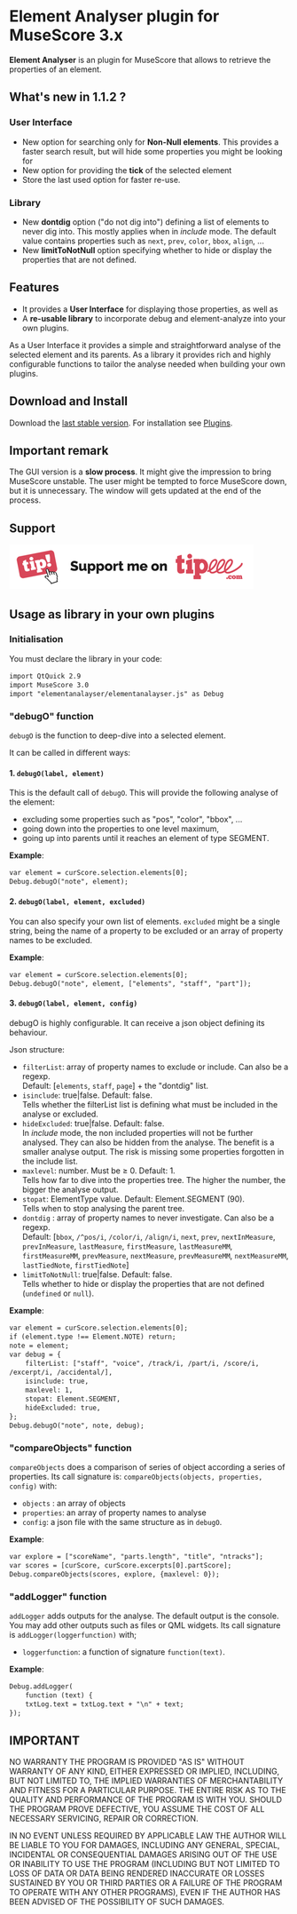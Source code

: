 
# Element Analyser plugin for MuseScore 3.x
**Element Analyser** is an plugin for MuseScore that allows to retrieve the properties of an element. 

## What's new in 1.1.2 ?
### User Interface
* New option for searching only for **Non-Null elements**. This provides a faster search result, but will hide some properties you might be looking for
* New option for providing the **tick** of the selected element
* Store the last used option for faster re-use.

### Library
* New **dontdig** option ("do not dig into") defining a list of elements to never dig into. This mostly applies when in _include_ mode. The default value contains properties such as `next`, `prev`, `color`, `bbox`, `align`, ...
* New **limitToNotNull** option specifying whether to hide or display the properties that are not defined.

## Features
* It provides a **User Interface** for displaying those properties, as well as
* A **re-usable library** to incorporate debug and element-analyze into your own plugins.

As a User Interface it provides a simple and straightforward analyse of the selected element and its parents.
As a library it provides  rich and highly configurable functions to tailor the analyse needed when building your own plugins.

## Download and Install ##
Download the [last stable version](https://github.com/lgvr123/musescore-elementanalyser/releases).
For installation see [Plugins](https://musescore.org/en/handbook/3/plugins).

## Important remark
The GUI version is a **slow process**. It might give the impression to bring MuseScore unstable. The user might be tempted to force MuseScore down, but it is unnecessary. The window will gets updated at the end of the process.

## Support ##
[<img src="/support/Button-Tipeee.png" alt="Support me on Tipee" height="80"/>](https://fr.tipeee.com/parkingb)

## Usage as library in your own plugins
### Initialisation
You must declare the library in your code:

    import QtQuick 2.9
    import MuseScore 3.0
    import "elementanalayser/elementanalayser.js" as Debug

### "debugO" function
`debugO` is the function to deep-dive into a selected element.

It can be called in different ways:
#### 1. `debugO(label, element)` 
This is the default call of `debugO`. This will provide the following analyse of the element: 
* excluding some properties such as "pos", "color", "bbox", ... 
* going down into the properties to one level maximum,
* going up into parents until it reaches an element of type SEGMENT.

**Example**:

    var element = curScore.selection.elements[0];
    Debug.debugO("note", element);

#### 2. `debugO(label, element, excluded)` 
You can also specify your own list of elements. `excluded` might be a single string, being the name of a property to be excluded or an array of property names to be excluded.  

**Example**:

    var element = curScore.selection.elements[0];
    Debug.debugO("note", element, ["elements", "staff", "part"]);

#### 3. `debugO(label, element, config)` 
debugO is highly configurable. It can receive a json object defining its behaviour.

Json structure:
* `filterList`: array of property names to exclude or include. Can also be a regexp. <br/>Default: [`elements`, `staff`, `page`] + the "dontdig" list.
* `isinclude`:  true|false. Default: false.<br/>Tells whether the filterList list is defining what must be included in the analyse or excluded.
* `hideExcluded`: true|false. Default: false.<br/>In *include* mode, the non included properties will not be further analysed. They can also be hidden from the analyse. The benefit is a smaller analyse output. The risk is missing some properties forgotten in the include list.
* `maxlevel`: number. Must be &ge; 0. Default: 1.<br/>Tells how far to dive into the properties tree. The higher the number, the bigger the analyse output.
* `stopat`: ElementType value. Default: Element.SEGMENT (90).<br/>Tells when to stop analysing the parent tree.
* `dontdig` : array of property names to never investigate. Can also be a regexp. <br/>Default: [`bbox`, `/^pos/i`, `/color/i`, `/align/i`, `next`, `prev`, `nextInMeasure`, `prevInMeasure`, `lastMeasure`, `firstMeasure`, `lastMeasureMM`, `firstMeasureMM`, `prevMeasure`, `nextMeasure`, `prevMeasureMM`, `nextMeasureMM`, `lastTiedNote`, `firstTiedNote`]
* `limitToNotNull`:  true|false. Default: false.<br/>Tells whether to hide or display the properties that are not defined (`undefined` or `null`).

**Example**:

    var element = curScore.selection.elements[0];
    if (element.type !== Element.NOTE) return;
    note = element;
    var debug = {
    	filterList: ["staff", "voice", /track/i, /part/i, /score/i, /excerpt/i, /accidental/],
    	isinclude: true,
    	maxlevel: 1,
    	stopat: Element.SEGMENT,
    	hideExcluded: true,
    };
    Debug.debugO("note", note, debug);

### "compareObjects" function
`compareObjects` does a comparison of series of object according a series of properties.
Its call signature is: `compareObjects(objects, properties, config)` with:
* `objects` : an array of objects
* `properties`: an array of property names to analyse
* `config`: a json file with the same structure as in `debugO`.

**Example**:

    var explore = ["scoreName", "parts.length", "title", "ntracks"];
    var scores = [curScore, curScore.excerpts[0].partScore];
    Debug.compareObjects(scores, explore, {maxlevel: 0});
   
   ### "addLogger" function
`addLogger` adds outputs for the analyse. The default output is the console. You may add other outputs such as files or QML widgets.
Its call signature is `addLogger(loggerfunction)` with; 
* `loggerfunction`: a function of signature `function(text)`.

**Example**:

    Debug.addLogger(
    	function (text) {
    	txtLog.text = txtLog.text + "\n" + text;
    });

## IMPORTANT
NO WARRANTY THE PROGRAM IS PROVIDED "AS IS" WITHOUT WARRANTY OF ANY KIND, EITHER EXPRESSED OR IMPLIED, INCLUDING, BUT NOT LIMITED TO, THE IMPLIED WARRANTIES OF MERCHANTABILITY AND FITNESS FOR A PARTICULAR PURPOSE. THE ENTIRE RISK AS TO THE QUALITY AND PERFORMANCE OF THE PROGRAM IS WITH YOU. SHOULD THE PROGRAM PROVE DEFECTIVE, YOU ASSUME THE COST OF ALL NECESSARY SERVICING, REPAIR OR CORRECTION.

IN NO EVENT UNLESS REQUIRED BY APPLICABLE LAW THE AUTHOR WILL BE LIABLE TO YOU FOR DAMAGES, INCLUDING ANY GENERAL, SPECIAL, INCIDENTAL OR CONSEQUENTIAL DAMAGES ARISING OUT OF THE USE OR INABILITY TO USE THE PROGRAM (INCLUDING BUT NOT LIMITED TO LOSS OF DATA OR DATA BEING RENDERED INACCURATE OR LOSSES SUSTAINED BY YOU OR THIRD PARTIES OR A FAILURE OF THE PROGRAM TO OPERATE WITH ANY OTHER PROGRAMS), EVEN IF THE AUTHOR HAS BEEN ADVISED OF THE POSSIBILITY OF SUCH DAMAGES.





